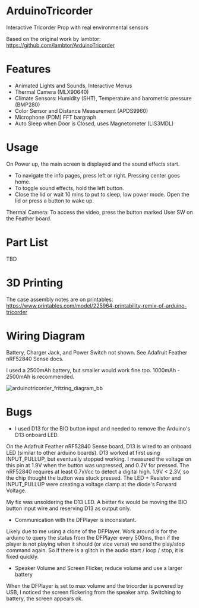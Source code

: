 # ArduinoTricorder
Interactive Tricorder Prop with real environmental sensors

Based on the original work by lambtor: https://github.com/lambtor/ArduinoTricorder

# Features

* Animated Lights and Sounds, Interactive Menus
* Thermal Camera (MLX90640)
* Climate Sensors: Humidity (SHT), Temperature and barometric pressure (BMP280)
* Color Sensor and Distance Measurement (APDS9960)
* Microphone (PDM) FFT bargraph
* Auto Sleep when Door is Closed, uses Magnetometer (LIS3MDL)

# Usage

On Power up, the main screen is displayed and the sound effects start.  

* To navigate the info pages, press left or right.  Pressing center goes home.
* To toggle sound effects, hold the left button.
* Close the lid or wait 10 mins to put to sleep, low power mode.  Open the lid or press a button to wake up.

Thermal Camera: To access the video, press the button marked User SW on the Feather board.

# Part List

TBD

# 3D Printing

The case assembly notes are on printables: https://www.printables.com/model/225964-printability-remix-of-arduino-tricorder

# Wiring Diagram

Battery, Charger Jack, and Power Switch not shown.  See Adafruit Feather nRF52840 Sense docs.

I used a 2500mAh battery, but smaller would work fine too.  1000mAh - 2500mAh is recommended.

![arduinotricorder_fritzing_diagram_bb](https://user-images.githubusercontent.com/6401110/210834237-d9f2d716-db72-4638-8847-c74d828b1951.png)

# Bugs

* I used D13 for the BIO button input and needed to remove the Arduino's D13 onboard LED.  

On the Adafruit Feather nRF52840 Sense board, D13 is wired to an onboard LED (similar to other arduino boards).  D13 worked at first using INPUT_PULLUP, but eventually stopped working.  I measured the voltage on this pin at 1.9V when the button was unpressed, and 0.2V for pressed.  The nRF52840 requires at least 0.7xVcc to detect a digital high.  1.9V < 2.3V, so the chip thought the button was stuck pressed.  The LED + Resistor and INPUT_PULLUP were creating a voltage clamp at the diode's Forward Voltage.

My fix was unsoldering the D13 LED.  A better fix would be moving the BIO button input wire and reserving D13 as output only.

* Communication with the DFPlayer is inconsistant.

Likely due to me using a clone of the DFPlayer.  Work around is for the arduino to query the status from the DFPlayer every 500ms, then if the player is not playing when it should (or vice versa) we send the play/stop command again.  So if there is a glitch in the audio start / loop / stop, it is fixed quickly.

* Speaker Volume and Screen Flicker, reduce volume and use a larger battery

When the DFPlayer is set to max volume and the tricorder is powered by USB, I noticed the screen flickering from the speaker amp.  Switching to battery, the screen appears ok.
